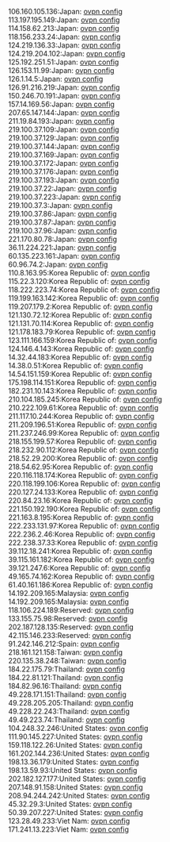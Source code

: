 106.160.105.136:Japan: [ovpn config](vpn/106_160_105_136.ovpn)  
113.197.195.149:Japan: [ovpn config](vpn/113_197_195_149.ovpn)  
114.158.62.213:Japan: [ovpn config](vpn/114_158_62_213.ovpn)  
118.156.233.24:Japan: [ovpn config](vpn/118_156_233_24.ovpn)  
124.219.136.33:Japan: [ovpn config](vpn/124_219_136_33.ovpn)  
124.219.204.102:Japan: [ovpn config](vpn/124_219_204_102.ovpn)  
125.192.251.51:Japan: [ovpn config](vpn/125_192_251_51.ovpn)  
126.153.11.99:Japan: [ovpn config](vpn/126_153_11_99.ovpn)  
126.1.14.5:Japan: [ovpn config](vpn/126_1_14_5.ovpn)  
126.91.216.219:Japan: [ovpn config](vpn/126_91_216_219.ovpn)  
150.246.70.191:Japan: [ovpn config](vpn/150_246_70_191.ovpn)  
157.14.169.56:Japan: [ovpn config](vpn/157_14_169_56.ovpn)  
207.65.147.144:Japan: [ovpn config](vpn/207_65_147_144.ovpn)  
211.19.84.193:Japan: [ovpn config](vpn/211_19_84_193.ovpn)  
219.100.37.109:Japan: [ovpn config](vpn/219_100_37_109.ovpn)  
219.100.37.129:Japan: [ovpn config](vpn/219_100_37_129.ovpn)  
219.100.37.144:Japan: [ovpn config](vpn/219_100_37_144.ovpn)  
219.100.37.169:Japan: [ovpn config](vpn/219_100_37_169.ovpn)  
219.100.37.172:Japan: [ovpn config](vpn/219_100_37_172.ovpn)  
219.100.37.176:Japan: [ovpn config](vpn/219_100_37_176.ovpn)  
219.100.37.193:Japan: [ovpn config](vpn/219_100_37_193.ovpn)  
219.100.37.22:Japan: [ovpn config](vpn/219_100_37_22.ovpn)  
219.100.37.223:Japan: [ovpn config](vpn/219_100_37_223.ovpn)  
219.100.37.3:Japan: [ovpn config](vpn/219_100_37_3.ovpn)  
219.100.37.86:Japan: [ovpn config](vpn/219_100_37_86.ovpn)  
219.100.37.87:Japan: [ovpn config](vpn/219_100_37_87.ovpn)  
219.100.37.96:Japan: [ovpn config](vpn/219_100_37_96.ovpn)  
221.170.80.78:Japan: [ovpn config](vpn/221_170_80_78.ovpn)  
36.11.224.221:Japan: [ovpn config](vpn/36_11_224_221.ovpn)  
60.135.223.161:Japan: [ovpn config](vpn/60_135_223_161.ovpn)  
60.96.74.2:Japan: [ovpn config](vpn/60_96_74_2.ovpn)  
110.8.163.95:Korea Republic of: [ovpn config](vpn/110_8_163_95.ovpn)  
115.22.3.120:Korea Republic of: [ovpn config](vpn/115_22_3_120.ovpn)  
118.222.223.74:Korea Republic of: [ovpn config](vpn/118_222_223_74.ovpn)  
119.199.163.142:Korea Republic of: [ovpn config](vpn/119_199_163_142.ovpn)  
119.207.179.2:Korea Republic of: [ovpn config](vpn/119_207_179_2.ovpn)  
121.130.72.12:Korea Republic of: [ovpn config](vpn/121_130_72_12.ovpn)  
121.131.70.114:Korea Republic of: [ovpn config](vpn/121_131_70_114.ovpn)  
121.178.183.79:Korea Republic of: [ovpn config](vpn/121_178_183_79.ovpn)  
123.111.166.159:Korea Republic of: [ovpn config](vpn/123_111_166_159.ovpn)  
124.146.4.143:Korea Republic of: [ovpn config](vpn/124_146_4_143.ovpn)  
14.32.44.183:Korea Republic of: [ovpn config](vpn/14_32_44_183.ovpn)  
14.38.0.51:Korea Republic of: [ovpn config](vpn/14_38_0_51.ovpn)  
14.54.151.159:Korea Republic of: [ovpn config](vpn/14_54_151_159.ovpn)  
175.198.114.151:Korea Republic of: [ovpn config](vpn/175_198_114_151.ovpn)  
182.231.10.143:Korea Republic of: [ovpn config](vpn/182_231_10_143.ovpn)  
210.104.185.245:Korea Republic of: [ovpn config](vpn/210_104_185_245.ovpn)  
210.222.109.61:Korea Republic of: [ovpn config](vpn/210_222_109_61.ovpn)  
211.117.10.244:Korea Republic of: [ovpn config](vpn/211_117_10_244.ovpn)  
211.209.196.51:Korea Republic of: [ovpn config](vpn/211_209_196_51.ovpn)  
211.237.246.99:Korea Republic of: [ovpn config](vpn/211_237_246_99.ovpn)  
218.155.199.57:Korea Republic of: [ovpn config](vpn/218_155_199_57.ovpn)  
218.232.90.112:Korea Republic of: [ovpn config](vpn/218_232_90_112.ovpn)  
218.52.29.200:Korea Republic of: [ovpn config](vpn/218_52_29_200.ovpn)  
218.54.62.95:Korea Republic of: [ovpn config](vpn/218_54_62_95.ovpn)  
220.116.118.174:Korea Republic of: [ovpn config](vpn/220_116_118_174.ovpn)  
220.118.199.106:Korea Republic of: [ovpn config](vpn/220_118_199_106.ovpn)  
220.127.24.133:Korea Republic of: [ovpn config](vpn/220_127_24_133.ovpn)  
220.84.23.16:Korea Republic of: [ovpn config](vpn/220_84_23_16.ovpn)  
221.150.192.190:Korea Republic of: [ovpn config](vpn/221_150_192_190.ovpn)  
221.163.8.195:Korea Republic of: [ovpn config](vpn/221_163_8_195.ovpn)  
222.233.131.97:Korea Republic of: [ovpn config](vpn/222_233_131_97.ovpn)  
222.236.2.46:Korea Republic of: [ovpn config](vpn/222_236_2_46.ovpn)  
222.238.37.33:Korea Republic of: [ovpn config](vpn/222_238_37_33.ovpn)  
39.112.18.241:Korea Republic of: [ovpn config](vpn/39_112_18_241.ovpn)  
39.115.161.182:Korea Republic of: [ovpn config](vpn/39_115_161_182.ovpn)  
39.121.247.6:Korea Republic of: [ovpn config](vpn/39_121_247_6.ovpn)  
49.165.74.162:Korea Republic of: [ovpn config](vpn/49_165_74_162.ovpn)  
61.40.161.186:Korea Republic of: [ovpn config](vpn/61_40_161_186.ovpn)  
14.192.209.165:Malaysia: [ovpn config](vpn/14_192_209_165.ovpn)  
14.192.209.165:Malaysia: [ovpn config](vpn/14_192_209_165.ovpn)  
118.106.224.189:Reserved: [ovpn config](vpn/118_106_224_189.ovpn)  
133.155.75.98:Reserved: [ovpn config](vpn/133_155_75_98.ovpn)  
202.187.128.135:Reserved: [ovpn config](vpn/202_187_128_135.ovpn)  
42.115.146.233:Reserved: [ovpn config](vpn/42_115_146_233.ovpn)  
91.242.146.212:Spain: [ovpn config](vpn/91_242_146_212.ovpn)  
218.161.121.158:Taiwan: [ovpn config](vpn/218_161_121_158.ovpn)  
220.135.38.248:Taiwan: [ovpn config](vpn/220_135_38_248.ovpn)  
184.22.175.79:Thailand: [ovpn config](vpn/184_22_175_79.ovpn)  
184.22.81.121:Thailand: [ovpn config](vpn/184_22_81_121.ovpn)  
184.82.96.16:Thailand: [ovpn config](vpn/184_82_96_16.ovpn)  
49.228.171.151:Thailand: [ovpn config](vpn/49_228_171_151.ovpn)  
49.228.205.205:Thailand: [ovpn config](vpn/49_228_205_205.ovpn)  
49.228.22.243:Thailand: [ovpn config](vpn/49_228_22_243.ovpn)  
49.49.223.74:Thailand: [ovpn config](vpn/49_49_223_74.ovpn)  
104.248.32.246:United States: [ovpn config](vpn/104_248_32_246.ovpn)  
111.90.145.227:United States: [ovpn config](vpn/111_90_145_227.ovpn)  
159.118.122.26:United States: [ovpn config](vpn/159_118_122_26.ovpn)  
161.202.144.236:United States: [ovpn config](vpn/161_202_144_236.ovpn)  
198.13.36.179:United States: [ovpn config](vpn/198_13_36_179.ovpn)  
198.13.59.93:United States: [ovpn config](vpn/198_13_59_93.ovpn)  
202.182.127.177:United States: [ovpn config](vpn/202_182_127_177.ovpn)  
207.148.91.158:United States: [ovpn config](vpn/207_148_91_158.ovpn)  
208.94.244.242:United States: [ovpn config](vpn/208_94_244_242.ovpn)  
45.32.29.3:United States: [ovpn config](vpn/45_32_29_3.ovpn)  
50.39.207.227:United States: [ovpn config](vpn/50_39_207_227.ovpn)  
123.28.49.233:Viet Nam: [ovpn config](vpn/123_28_49_233.ovpn)  
171.241.13.223:Viet Nam: [ovpn config](vpn/171_241_13_223.ovpn)  
